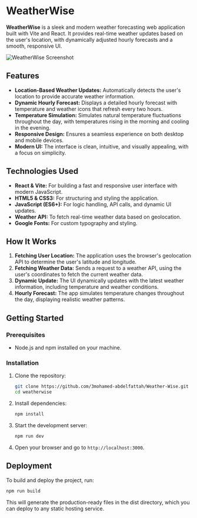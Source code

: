# WeatherWise

**WeatherWise** is a sleek and modern weather forecasting web application built with Vite and React. It provides real-time weather updates based on the user's location, with dynamically adjusted hourly forecasts and a smooth, responsive UI.

![WeatherWise Screenshot](https://github.com/user-attachments/assets/f517d05a-9056-4bfb-899e-71c19623a99f)

## Features

- **Location-Based Weather Updates:** Automatically detects the user's location to provide accurate weather information.
- **Dynamic Hourly Forecast:** Displays a detailed hourly forecast with temperature and weather icons that refresh every two hours.
- **Temperature Simulation:** Simulates natural temperature fluctuations throughout the day, with temperatures rising in the morning and cooling in the evening.
- **Responsive Design:** Ensures a seamless experience on both desktop and mobile devices.
- **Modern UI:** The interface is clean, intuitive, and visually appealing, with a focus on simplicity.

## Technologies Used

- **React & Vite:** For building a fast and responsive user interface with modern JavaScript.
- **HTML5 & CSS3:** For structuring and styling the application.
- **JavaScript (ES6+):** For logic handling, API calls, and dynamic UI updates.
- **Weather API:** To fetch real-time weather data based on geolocation.
- **Google Fonts:** For custom typography and styling.

## How It Works

1. **Fetching User Location:** The application uses the browser's geolocation API to determine the user's latitude and longitude.
2. **Fetching Weather Data:** Sends a request to a weather API, using the user's coordinates to fetch the current weather data.
3. **Dynamic Update:** The UI dynamically updates with the latest weather information, including temperature and weather conditions.
4. **Hourly Forecast:** The app simulates temperature changes throughout the day, displaying realistic weather patterns.

## Getting Started

### Prerequisites

- Node.js and npm installed on your machine.

### Installation

1. Clone the repository:
    ```bash
    git clone https://github.com/3mohamed-abdelfattah/Weather-Wise.git
    cd weatherwise
    ```

2. Install dependencies:
    ```bash
    npm install
    ```

3. Start the development server:
    ```bash
    npm run dev
    ```

4. Open your browser and go to `http://localhost:3000`.

## Deployment

To build and deploy the project, run:

```bash
npm run build
```

This will generate the production-ready files in the dist directory, which you can deploy to any static hosting service.